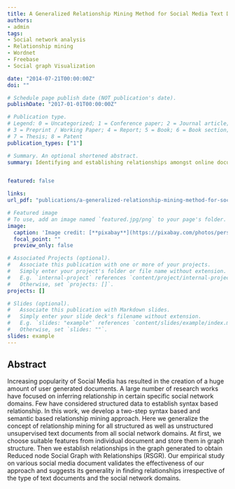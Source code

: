 ```yaml
---
title: A Generalized Relationship Mining Method for Social Media Text Data
authors:
- admin
tags:
- Social network analysis 
- Relationship mining 
- Wordnet
- Freebase 
- Social graph Visualization

date: "2014-07-21T00:00:00Z"
doi: ""

# Schedule page publish date (NOT publication's date).
publishDate: "2017-01-01T00:00:00Z"

# Publication type.
# Legend: 0 = Uncategorized; 1 = Conference paper; 2 = Journal article;
# 3 = Preprint / Working Paper; 4 = Report; 5 = Book; 6 = Book section;
# 7 = Thesis; 8 = Patent
publication_types: ["1"]

# Summary. An optional shortened abstract.
summary: Identifying and establishing relationships amongst online documents to discover syntactical as well as semantic relationships.


featured: false

links:
url_pdf: "publications/a-generalized-relationship-mining-method-for-social-media-text-data.pdf"

# Featured image
# To use, add an image named `featured.jpg/png` to your page's folder. 
image:
  caption: 'Image credit: [**pixabay**](https://pixabay.com/photos/personal-network-social-media-3108155/)'
  focal_point: ""
  preview_only: false

# Associated Projects (optional).
#   Associate this publication with one or more of your projects.
#   Simply enter your project's folder or file name without extension.
#   E.g. `internal-project` references `content/project/internal-project/index.md`.
#   Otherwise, set `projects: []`.
projects: []

# Slides (optional).
#   Associate this publication with Markdown slides.
#   Simply enter your slide deck's filename without extension.
#   E.g. `slides: "example"` references `content/slides/example/index.md`.
#   Otherwise, set `slides: ""`.
slides: example
---
```


<h2> Abstract </h2>

Increasing popularity of Social Media has resulted in the creation of a huge amount of user generated documents. A large number of research works have focused on inferring relationship in certain specific social network domains. Few have considered structured data to establish syntax based relationship. In this work, we develop a two-step syntax based and semantic based relationship mining approach. Here we generalize the concept of relationship mining for all structured as well as unstructured unsupervised text documents from all social network domains. At first, we choose suitable features from individual document and store them in graph structure. Then we establish relationships in the graph generated to obtain Reduced node Social Graph with Relationships (RSGR). Our empirical study on various social media document validates the effectiveness of our approach and suggests its generality in finding relationships irrespective of the type of text documents and the social network domains.



